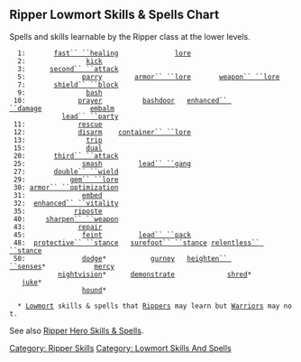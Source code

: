 ## Ripper Lowmort Skills & Spells Chart

Spells and skills learnable by the Ripper class at the lower levels.

`  1:       `[`fast`` ``healing`](Fast_Healing "wikilink")`              `[`lore`](Lore "wikilink")  
`  2:               `[`kick`](Kick "wikilink")  
`  3:      `[`second`` ``attack`](Second_Attack "wikilink")  
`  5:              `[`parry`](Parry "wikilink")`        `[`armor`` ``lore`](Armor_Lore "wikilink")`       `[`weapon`` ``lore`](Weapon_Lore "wikilink")  
`  7:       `[`shield`` ``block`](Shield_Block "wikilink")  
`  9:               `[`bash`](Bash "wikilink")  
` 10:             `[`prayer`](Prayer "wikilink")`          `[`bashdoor`](Bashdoor "wikilink")`   `[`enhanced`` ``damage`](Enhanced_Damage "wikilink")`            `[`embalm`](Embalm "wikilink")  
`             `[`lead`` ``party`](Lead_Party "wikilink")  
` 11:             `[`rescue`](Rescue "wikilink")  
` 12:             `[`disarm`](Disarm "wikilink")`    `[`container`` ``lore`](Container_Lore "wikilink")  
` 13:               `[`trip`](Trip "wikilink")  
` 15:               `[`dual`](Dual "wikilink")  
` 20:       `[`third`` ``attack`](Third_Attack "wikilink")  
` 25:              `[`smash`](Smash "wikilink")`         `[`lead`` ``gang`](Lead_Gang "wikilink")  
` 27:       `[`double`` ``wield`](Double_Wield "wikilink")  
` 29:           `[`gem`` ``lore`](Gem_Lore "wikilink")  
` 30: `[`armor`` ``optimization`](Armor_Optimization "wikilink")  
` 31:              `[`embed`](Embed "wikilink")  
` 32:  `[`enhanced`` ``vitality`](Enhanced_Vitality "wikilink")  
` 35:            `[`riposte`](Riposte "wikilink")  
` 40:     `[`sharpen`` ``weapon`](Sharpen_Weapon "wikilink")  
` 43:             `[`repair`](Repair "wikilink")  
` 45:              `[`feint`](Feint "wikilink")`         `[`lead`` ``pack`](Lead_Pack "wikilink")  
` 48:  `[`protective`` ``stance`](Protective_Stance "wikilink")`   `[`surefoot`` ``stance`](Surefoot_Stance "wikilink")` `[`relentless`` ``stance`](Relentless_Stance "wikilink")  
` 50:              `[`dodge`](Dodge "wikilink")`*           `[`gurney`](Gurney "wikilink")`   `[`heighten`` ``senses`](Heighten_Senses "wikilink")`*            `[`mercy`](Mercy "wikilink")  
`            `[`nightvision`](Nightvision "wikilink")`*      `[`demonstrate`](Demonstrate "wikilink")`             `[`shred`](Shred "wikilink")`*             `[`juke`](Juke "wikilink")`*`  
`                  `[`hound`](Hound "wikilink")`*`  
`  `  
`  * `[`Lowmort`](:Category:_Lowmort "wikilink")` skills & spells that `[`Rippers`](:Category:_Rippers "wikilink")` may learn but `[`Warriors`](:Category:_Warriors "wikilink")` may not.`

See also [Ripper Hero Skills &
Spells](:Category:_Ripper_Hero_Skills_And_Spells "wikilink").

[Category: Ripper Skills](Category:_Ripper_Skills "wikilink") [Category:
Lowmort Skills And
Spells](Category:_Lowmort_Skills_And_Spells "wikilink")
